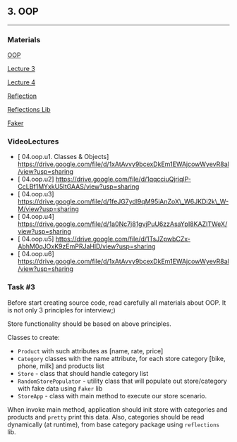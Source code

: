 ## 3. OOP

----
### Materials

[OOP](https://docs.oracle.com/javase/tutorial/java/concepts/index.html)

[Lecture 3](https://coherentsolutions.sharepoint.com/sites/training-center/_layouts/15/WopiFrame.aspx?sourcedoc=%7b21357CB9-7D9D-4E18-AD42-22ADC9979308%7d&file=L3.pptx&action=default)

[Lecture 4](https://coherentsolutions.sharepoint.com/sites/training-center/_layouts/15/WopiFrame.aspx?sourcedoc=%7b87729213-AD13-40A5-876C-67E647EC725A%7d&file=L4.pptx&action=default)

[Reflection](https://docs.oracle.com/javase/tutorial/reflect/)

[Reflections Lib](https://github.com/ronmamo/reflections)

[Faker](https://github.com/DiUS/java-faker)

### VideoLectures
- [ 04.oop.u1. Classes & Objects] https://drive.google.com/file/d/1xAtAvvy9bcexDkEm1EWAjcowWyevR8al/view?usp=sharing
- [ 04.oop.u2] https://drive.google.com/file/d/1qqcciuQjriqlP-CcLBf1MYxkU5ItGAAS/view?usp=sharing
- [ 04.oop.u3] https://drive.google.com/file/d/1feJG7ydl9qM95iAnZoX\_W6JKDi2k\_W-M/view?usp=sharing
- [ 04.oop.u4] https://drive.google.com/file/d/1a0Nc7j81gvjPuU6zzAsaYpI8KAZITWeX/view?usp=sharing
- [ 04.oop.u5] https://drive.google.com/file/d/1TsJZpwbCZx-AbhM0qJOxK9zEmPRJaHlD/view?usp=sharing
- [ 04.oop.u6] https://drive.google.com/file/d/1xAtAvvy9bcexDkEm1EWAjcowWyevR8al/view?usp=sharing

### Task #3

Before start creating source code, read carefully all materials about OOP. It is not only 3 principles for interview;)

Store functionality should be based on above principles.

Classes to create:

- `Product` with such attributes as [name, rate, price]
- `Category` classes with the name attribute, for each store category [bike, phone, milk] and products list
- `Store` - class that should handle category list
- `RandomStorePopulator` - utility class that will populate out store/category with fake data using `Faker` lib
- `StoreApp` - class with main method to execute our store scenario.

When invoke main method, application should init store with categories and products and `pretty` print this data.
Also, categories should be read dynamically (at runtime), from base category package using `reflections` lib.
